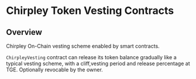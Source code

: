 # Chirpley Token Vesting Contracts

## Overview

Chirpley On-Chain vesting scheme enabled by smart contracts.

`ChirpleyVesting` contract can release its token balance gradually like a typical vesting scheme, with a cliff,vesting period and release percentage at TGE.
Optionally revocable by the owner.

